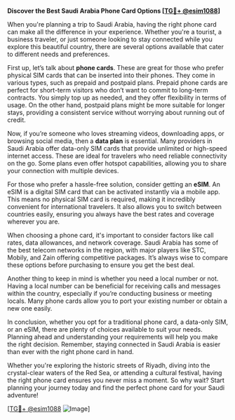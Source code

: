 **Discover the Best Saudi Arabia Phone Card Options [[TG💪+ @esim1088](https://t.me/s/esim1088)]**

When you're planning a trip to Saudi Arabia, having the right phone card can make all the difference in your experience. Whether you're a tourist, a business traveler, or just someone looking to stay connected while you explore this beautiful country, there are several options available that cater to different needs and preferences.

First up, let’s talk about **phone cards**. These are great for those who prefer physical SIM cards that can be inserted into their phones. They come in various types, such as prepaid and postpaid plans. Prepaid phone cards are perfect for short-term visitors who don’t want to commit to long-term contracts. You simply top up as needed, and they offer flexibility in terms of usage. On the other hand, postpaid plans might be more suitable for longer stays, providing a consistent service without worrying about running out of credit.

Now, if you’re someone who loves streaming videos, downloading apps, or browsing social media, then a **data plan** is essential. Many providers in Saudi Arabia offer data-only SIM cards that provide unlimited or high-speed internet access. These are ideal for travelers who need reliable connectivity on the go. Some plans even offer hotspot capabilities, allowing you to share your connection with multiple devices.

For those who prefer a hassle-free solution, consider getting an **eSIM**. An eSIM is a digital SIM card that can be activated instantly via a mobile app. This means no physical SIM card is required, making it incredibly convenient for international travelers. It also allows you to switch between countries easily, ensuring you always have the best rates and coverage wherever you are.

When choosing a phone card, it's important to consider factors like call rates, data allowances, and network coverage. Saudi Arabia has some of the best telecom networks in the region, with major players like STC, Mobily, and Zain offering competitive packages. It’s always wise to compare these options before purchasing to ensure you get the best deal.

Another thing to keep in mind is whether you need a local number or not. Having a local number can be beneficial for receiving calls and messages within the country, especially if you’re conducting business or meeting locals. Many phone cards allow you to port your existing number or obtain a new one easily.

In conclusion, whether you opt for a traditional phone card, a data-only SIM, or an eSIM, there are plenty of choices available to suit your needs. Planning ahead and understanding your requirements will help you make the right decision. Remember, staying connected in Saudi Arabia is easier than ever with the right phone card in hand.

Whether you're exploring the historic streets of Riyadh, diving into the crystal-clear waters of the Red Sea, or attending a cultural festival, having the right phone card ensures you never miss a moment. So why wait? Start planning your journey today and find the perfect phone card for your Saudi adventure!

[[TG💪+ @esim1088](https://t.me/s/esim1088) ![Image](https://i.postimg.cc/Y0z9fWf4/image.png)]